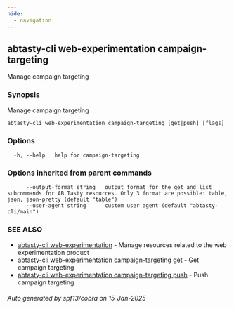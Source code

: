 ```yaml
---
hide:
  - navigation
---
```

## abtasty-cli web-experimentation campaign-targeting

Manage campaign targeting

### Synopsis

Manage campaign targeting

```
abtasty-cli web-experimentation campaign-targeting [get|push] [flags]
```

### Options

```
  -h, --help   help for campaign-targeting
```

### Options inherited from parent commands

```
      --output-format string   output format for the get and list subcommands for AB Tasty resources. Only 3 format are possible: table, json, json-pretty (default "table")
      --user-agent string      custom user agent (default "abtasty-cli/main")
```

### SEE ALSO

* [abtasty-cli web-experimentation](abtasty-cli_web-experimentation.md)	 - Manage resources related to the web experimentation product
* [abtasty-cli web-experimentation campaign-targeting get](abtasty-cli_web-experimentation_campaign-targeting_get.md)	 - Get campaign targeting
* [abtasty-cli web-experimentation campaign-targeting push](abtasty-cli_web-experimentation_campaign-targeting_push.md)	 - Push campaign targeting

###### Auto generated by spf13/cobra on 15-Jan-2025
